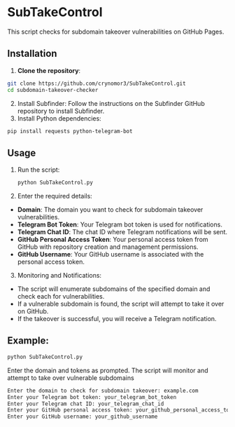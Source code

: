# SubTakeControl

This script checks for subdomain takeover vulnerabilities on GitHub Pages.

## Installation

1. **Clone the repository**:

```bash
git clone https://github.com/crynomor3/SubTakeControl.git
cd subdomain-takeover-checker
```

2. Install Subfinder: Follow the instructions on the Subfinder GitHub repository to install Subfinder.
3. Install Python dependencies:
```bash
pip install requests python-telegram-bot
```
## Usage
1. Run the script:
   ```bash
   python SubTakeControl.py
   ```
2. Enter the required details:
  - **Domain**: The domain you want to check for subdomain takeover vulnerabilities.
  - **Telegram Bot Token**: Your Telegram bot token is used for notifications.
  - **Telegram Chat ID**: The chat ID where Telegram notifications will be sent.
  - **GitHub Personal Access Token**: Your personal access token from GitHub with repository creation and management permissions.
  - **GitHub Username**: Your GitHub username is associated with the personal access token.

3. Monitoring and Notifications:
  - The script will enumerate subdomains of the specified domain and check each for vulnerabilities.
  - If a vulnerable subdomain is found, the script will attempt to take it over on GitHub.
  - If the takeover is successful, you will receive a Telegram notification.

## Example:

```bash
python SubTakeControl.py
```
Enter the domain and tokens as prompted. The script will monitor and attempt to take over vulnerable subdomains
```bash
Enter the domain to check for subdomain takeover: example.com
Enter your Telegram bot token: your_telegram_bot_token
Enter your Telegram chat ID: your_telegram_chat_id
Enter your GitHub personal access token: your_github_personal_access_token
Enter your GitHub username: your_github_username
```
